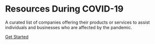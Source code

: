 # Resources During COVID-19

  A curated list of companies offering their products or services to assist individuals and businesses who are affected by the pandemic.

[Get Started](/README.md)

<!--
[Software](/README "Software Companies")
[Utilities](utility.md "Utility Companies")
[Cars](car.md "Car Companies")
-->
